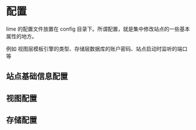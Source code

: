 # 配置

lime 的配置文件放置在 config 目录下。所谓配置，就是集中修改站点的一些基本属性的地方。

例如 视图层模板引擎的类型、存储层数据库的账户密码、站点启动时监听的端口等

## 站点基础信息配置

## 视图配置

## 存储配置